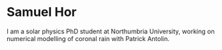 # Samuel Hor

I am a solar physics PhD student at Northumbria University, working on numerical modelling of coronal rain with Patrick Antolin.

